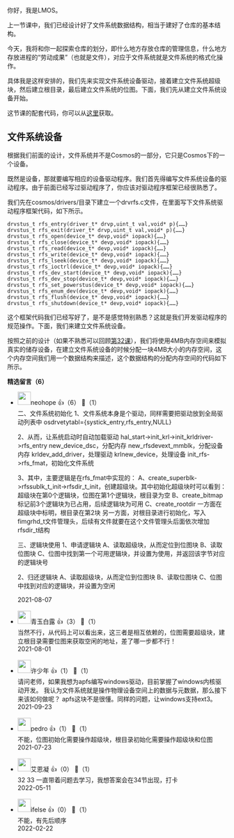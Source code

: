 你好，我是LMOS。

上一节课中，我们已经设计好了文件系统数据结构，相当于建好了仓库的基本结构。

今天，我将和你一起探索仓库的划分，即什么地方存放仓库的管理信息，什么地方存放进程的“劳动成果”（也就是文件），对应于文件系统就是文件系统的格式化操作。

具体我是这样安排的，我们先来实现文件系统设备驱动，接着建立文件系统超级块，然后建立根目录，最后建立文件系统的位图。下面，我们先从建立文件系统设备开始。

这节课的配套代码，你可以从[这里](https://gitee.com/lmos/cosmos/tree/master/lesson33/Cosmos)获取。

## 文件系统设备

根据我们前面的设计，文件系统并不是Cosmos的一部分，它只是Cosmos下的一个设备。

既然是设备，那就要编写相应的设备驱动程序。我们首先得编写文件系统设备的驱动程序。由于前面已经写过驱动程序了，你应该对驱动程序框架已经很熟悉了。

我们先在cosmos/drivers/目录下建立一个drvrfs.c文件，在里面写下文件系统驱动程序框架代码，如下所示。

```
drvstus_t rfs_entry(driver_t* drvp,uint_t val,void* p){……}
drvstus_t rfs_exit(driver_t* drvp,uint_t val,void* p){……}
drvstus_t rfs_open(device_t* devp,void* iopack){……}
drvstus_t rfs_close(device_t* devp,void* iopack){……}
drvstus_t rfs_read(device_t* devp,void* iopack){……}
drvstus_t rfs_write(device_t* devp,void* iopack){……}
drvstus_t rfs_lseek(device_t* devp,void* iopack){……}
drvstus_t rfs_ioctrl(device_t* devp,void* iopack){……}
drvstus_t rfs_dev_start(device_t* devp,void* iopack){……}
drvstus_t rfs_dev_stop(device_t* devp,void* iopack){……}
drvstus_t rfs_set_powerstus(device_t* devp,void* iopack){……}
drvstus_t rfs_enum_dev(device_t* devp,void* iopack){……}
drvstus_t rfs_flush(device_t* devp,void* iopack){……}
drvstus_t rfs_shutdown(device_t* devp,void* iopack){……}
```

这个框架代码我们已经写好了，是不是感觉特别熟悉？这就是我们开发驱动程序的规范操作。下面，我们来建立文件系统设备。

按照之前的设计（如果不熟悉可以回顾[第32课](https://time.geekbang.org/column/article/397594)），我们将使用4MB内存空间来模拟真实的储存设备，在建立文件系统设备的时候分配一块4MB大小的内存空间，这个内存空间我们用一个数据结构来描述，这个数据结构的分配内存空间的代码如下所示。
<div><strong>精选留言（6）</strong></div><ul>
<li><img src="https://static001.geekbang.org/account/avatar/00/0f/ec/13/49e98289.jpg" width="30px"><span>neohope</span> 👍（6） 💬（1）<div>二、文件系统初始化
1、文件系统本身是个驱动，同样需要把驱动放到全局驱动列表中
osdrvetytabl={systick_entry,rfs_entry,NULL}

2、从而，让系统启动时自动加载驱动
hal_start-&gt;init_krl-&gt;init_krldriver-&gt;rfs_entry
new_device_dsc，分配内存
new_rfsdevext_mmblk，分配设备内存
krldev_add_driver，处理驱动
krlnew_device，处理设备
init_rfs-&gt;rfs_fmat，初始化文件系统

3、其中，主要逻辑是在rfs_fmat中实现的：
A、create_superblk-&gt;rfssublk_t_init-&gt;rfsdir_t_init，创建超级块。其中初始化超级块时可以看到：
超级块在第0个逻辑块，位图在第1个逻辑块，根目录为空
B、create_bitmap
标记前3个逻辑块为已占用，后续逻辑块为可用
C、create_rootdir
一方面在超级块中标明，根目录在第2块
另一方面，对根目录进行初始化，写入 fimgrhd_t文件管理头，后续有文件就要在这个文件管理头后面依次增加rfsdir_t结构

三、逻辑块使用
1、申请逻辑块
A、读取超级块，从而定位到位图块
B、读取位图块
C、位图中找到第一个可用逻辑块，并设置为使用，并返回该字节对应的逻辑块号

2、归还逻辑块
A、读取超级块，从而定位到位图块
B、读取位图块
C、位图中找到对应的逻辑块，并设置为空闲</div>2021-08-07</li><br/><li><img src="https://static001.geekbang.org/account/avatar/00/27/f8/2c/92969c48.jpg" width="30px"><span>青玉白露</span> 👍（3） 💬（1）<div>当然不行，从代码上可以看出来，这三者是相互依赖的，位图需要超级块，建立根目录需要位图来获取空闲的地址，差了哪一步都不行！</div>2021-08-01</li><br/><li><img src="https://static001.geekbang.org/account/avatar/00/12/dc/a6/ecfdaaa9.jpg" width="30px"><span>许少年</span> 👍（1） 💬（1）<div>请问老师，如果我想为apfs编写windows驱动，目前掌握了windows内核驱动开发。 我认为文件系统就是操作物理设备空间上的数据与元数据，那么接下来该如何做呢？ apfs这块不是很懂。同样的问题，让windows支持ext3。</div>2021-09-23</li><br/><li><img src="https://static001.geekbang.org/account/avatar/00/12/52/40/e57a736e.jpg" width="30px"><span>pedro</span> 👍（1） 💬（1）<div>不能，位图初始化需要操作超级块，根目录初始化需要操作超级块和位图</div>2021-07-23</li><br/><li><img src="https://static001.geekbang.org/account/avatar/00/2d/06/30/c26ea06a.jpg" width="30px"><span>艾恩凝</span> 👍（0） 💬（1）<div>32 33 一直带着问题去学习，我想答案会在34节出现，打卡</div>2022-05-11</li><br/><li><img src="https://static001.geekbang.org/account/avatar/00/26/eb/d7/90391376.jpg" width="30px"><span>ifelse</span> 👍（0） 💬（1）<div>不能，有先后顺序</div>2022-02-22</li><br/>
</ul>